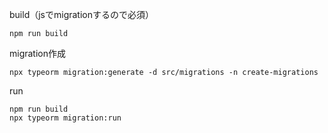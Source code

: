 build（jsでmigrationするので必須）
```
npm run build
```

migration作成
```
npx typeorm migration:generate -d src/migrations -n create-migrations
```

run
```
npm run build
npx typeorm migration:run
```